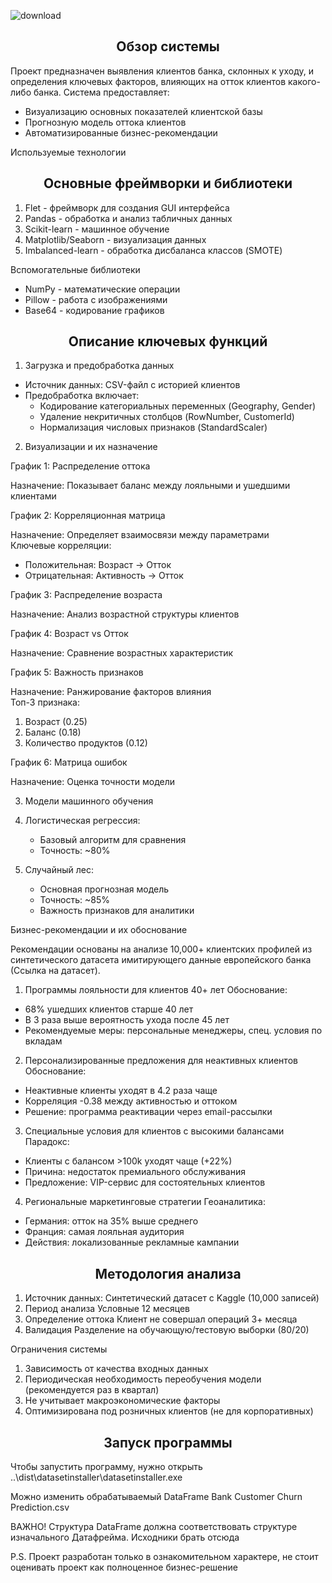 ![download](https://github.com/user-attachments/assets/a1899272-99a3-43f7-b212-40931271619c)
<h2 align=center>Обзор системы</h2>

Проект предназначен выявления клиентов банка, склонных к уходу, и определения ключевых факторов, влияющих на отток клиентов какого-либо банка. Система предоставляет:
- Визуализацию основных показателей клиентской базы
- Прогнозную модель оттока клиентов
- Автоматизированные бизнес-рекомендации

Используемые технологии

<h2 align=center>Основные фреймворки и библиотеки</h2>

1. Flet - фреймворк для создания GUI интерфейса
2. Pandas - обработка и анализ табличных данных
3. Scikit-learn - машинное обучение
4. Matplotlib/Seaborn - визуализация данных
5. Imbalanced-learn - обработка дисбаланса классов (SMOTE)

Вспомогательные библиотеки

- NumPy - математические операции
- Pillow - работа с изображениями
- Base64 - кодирование графиков

<h2 align=center>Описание ключевых функций</h2>

1. Загрузка и предобработка данных


- Источник данных: CSV-файл с историей клиентов
- Предобработка включает:
  - Кодирование категориальных переменных (Geography, Gender)
  - Удаление некритичных столбцов (RowNumber, CustomerId)
  - Нормализация числовых признаков (StandardScaler)

2. Визуализации и их назначение

График 1: Распределение оттока


Назначение: Показывает баланс между лояльными и ушедшими клиентами  

График 2: Корреляционная матрица


Назначение: Определяет взаимосвязи между параметрами  
Ключевые корреляции: 
- Положительная: Возраст → Отток
- Отрицательная: Активность → Отток

График 3: Распределение возраста


Назначение: Анализ возрастной структуры клиентов  

График 4: Возраст vs Отток


Назначение: Сравнение возрастных характеристик  

График 5: Важность признаков


Назначение: Ранжирование факторов влияния  
Топ-3 признака:
1. Возраст (0.25)
2. Баланс (0.18) 
3. Количество продуктов (0.12)

График 6: Матрица ошибок


Назначение: Оценка точности модели  

3. Модели машинного обучения

1. Логистическая регрессия:
   - Базовый алгоритм для сравнения
   - Точность: ~80%

2. Случайный лес:
   - Основная прогнозная модель
   - Точность: ~85%
   - Важность признаков для аналитики

Бизнес-рекомендации и их обоснование

Рекомендации основаны на анализе 10,000+ клиентских профилей из синтетического датасета имитирующего данные европейского банка (Ссылка на датасет).

1. Программы лояльности для клиентов 40+ лет
Обоснование: 
- 68% ушедших клиентов старше 40 лет
- В 3 раза выше вероятность ухода после 45 лет
- Рекомендуемые меры: персональные менеджеры, спец. условия по вкладам

2. Персонализированные предложения для неактивных клиентов
Обоснование:
- Неактивные клиенты уходят в 4.2 раза чаще
- Корреляция -0.38 между активностью и оттоком
- Решение: программа реактивации через email-рассылки

3. Специальные условия для клиентов с высокими балансами
Парадокс:
- Клиенты с балансом >100k уходят чаще (+22%)
- Причина: недостаток премиального обслуживания
- Предложение: VIP-сервис для состоятельных клиентов

4. Региональные маркетинговые стратегии
Геоаналитика:
- Германия: отток на 35% выше среднего
- Франция: самая лояльная аудитория
- Действия: локализованные рекламные кампании

<h2 align=center>Методология анализа</h2>

1. Источник данных: Синтетический датасет с Kaggle (10,000 записей)
2. Период анализа Условные 12 месяцев
3. Определение оттока Клиент не совершал операций 3+ месяца
4. Валидация Разделение на обучающую/тестовую выборки (80/20)

Ограничения системы

1. Зависимость от качества входных данных
2. Периодическая необходимость переобучения модели (рекомендуется раз в квартал)
3. Не учитывает макроэкономические факторы
4. Оптимизирована под розничных клиентов (не для корпоративных)


<h2 align=center>Запуск программы</h2>

Чтобы запустить программу, нужно открыть ..\dist\datasetinstaller\datasetinstaller.exe

Можно изменить обрабатываемый DataFrame Bank Customer Churn Prediction.csv


ВАЖНО! Структура DataFrame должна соответствовать структуре изначального Датафрейма. Исходники брать отсюда






























P.S. Проект разработан только в ознакомительном характере, не стоит оценивать проект как полноценное бизнес-решение
